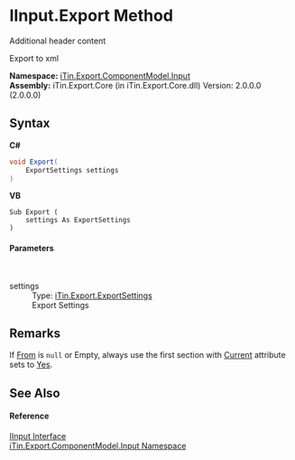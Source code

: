 # IInput.Export Method 
Additional header content 

Export to xml

**Namespace:**&nbsp;<a href="N_iTin_Export_ComponentModel_Input">iTin.Export.ComponentModel.Input</a><br />**Assembly:**&nbsp;iTin.Export.Core (in iTin.Export.Core.dll) Version: 2.0.0.0 (2.0.0.0)

## Syntax

**C#**<br />
``` C#
void Export(
	ExportSettings settings
)
```

**VB**<br />
``` VB
Sub Export ( 
	settings As ExportSettings
)
```


#### Parameters
&nbsp;<dl><dt>settings</dt><dd>Type: <a href="T_iTin_Export_ExportSettings">iTin.Export.ExportSettings</a><br />Export Settings</dd></dl>

## Remarks
If <a href="P_iTin_Export_ExportSettings_From">From</a> is `null` or Empty, always use the first section with <a href="P_iTin_Export_Model_ExportModel_Current">Current</a> attribute sets to <a href="T_iTin_Export_Model_YesNo">Yes</a>.

## See Also


#### Reference
<a href="T_iTin_Export_ComponentModel_Input_IInput">IInput Interface</a><br /><a href="N_iTin_Export_ComponentModel_Input">iTin.Export.ComponentModel.Input Namespace</a><br />